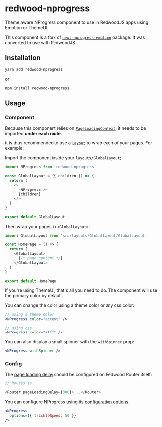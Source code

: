 # redwood-nprogress

Theme aware NProgress component to use in RedwoodJS apps using Emotion or ThemeUI.

This component is a fork of [`next-nprogress-emotion`](https://github.com/freddydumont/next-nprogress-emotion/) package. It was converted to use with RedwoodJS.

## Installation

```bash
yarn add redwood-nprogress
```

or

```bash
npm install redwood-nprogress
```

## Usage

### Component

Because this component relies on [`PageLoadingContext`](https://redwoodjs.com/docs/redwood-router#pageloadingcontext), it needs to be imported __under each route__.

It is thus recommended to use a [`layout`](https://redwoodjs.com/tutorial/layouts) to wrap each of your pages. For example:

Import the component inside your `layouts/GlobalLayout`;

```js
import NProgress from 'redwood-nprogress'

const GlobalLayout = ({ children }) => {
  return (
    <>
      <NProgress />
      {children}
    </>
  )
}

export default GlobalLayout
```

Then wrap your pages in `<GlobalLayout>`:

```javascript
import GlobalLayout from 'src/layouts/GlobalLayout/GlobalLayout'

const HomePage = () => {
  return (
    <GlobalLayout>
      {/* page content */}
    </GlobalLayout>
  )
}

export default HomePage
```

If you're using ThemeUI, that's all you need to do. The component will use the primary color by default.

You can change the color using a theme color or any css color:

```jsx
// using a theme color
<NProgress color="accent" />
```

```jsx
// using css
<NProgress color="#fff" />
```

You can also display a small spinner with the `withSpinner` prop:

```jsx
<NProgress withSpinner />
```

### Config

The [page loading delay](https://redwoodjs.com/docs/redwood-router#pageloadingcontext) should be configured on Redwood Router itself:

```javascript
// Routes.js

<Router pageLoadingDelay={300}>...</Router>
```

You can configure NProgress using its [configuration options](https://github.com/rstacruz/nprogress#configuration).

```jsx
<NProgress
  options={{ trickleSpeed: 50 }}
/>
```

